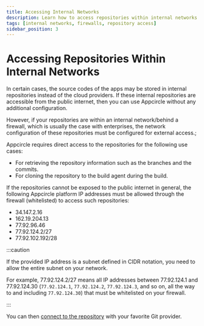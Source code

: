```yaml
---
title: Accessing Internal Networks
description: Learn how to access repositories within internal networks and behind firewalls in Appcircle
tags: [internal networks, firewalls, repository access]
sidebar_position: 3
---
```


# Accessing Repositories Within Internal Networks

In certain cases, the source codes of the apps may be stored in internal repositories instead of the cloud providers. If these internal repositories are accessible from the public internet, then you can use Appcircle without any additional configuration.

However, if your repositories are within an internal network/behind a firewall, which is usually the case with enterprises, the network configuration of these repositories must be configured for external access.;

Appcircle requires direct access to the repositories for the following use cases:

- For retrieving the repository information such as the branches and the commits.
- For cloning the repository to the build agent during the build.

If the repositories cannot be exposed to the public internet in general, the following Appcircle platform IP addresses must be allowed through the firewall (whitelisted) to access such repositories:

- 34.147.2.16
- 162.19.204.13
- 77.92.96.46
- 77.92.124.2/27
- 77.92.102.192/28

:::caution

If the provided IP address is a subnet defined in CIDR notation, you need to allow the entire subnet on your network.

For example, 77.92.124.2/27 means all IP addresses between 77.92.124.1 and 77.92.124.30 (`77.92.124.1`, `77.92.124.2`, `77.92.124.3`, and so on, all the way to and including `77.92.124.30`) that must be whitelisted on your firewall.

:::

You can then [connect to the repository](/build/manage-the-connections/adding-a-build-profile) with your favorite Git provider.
